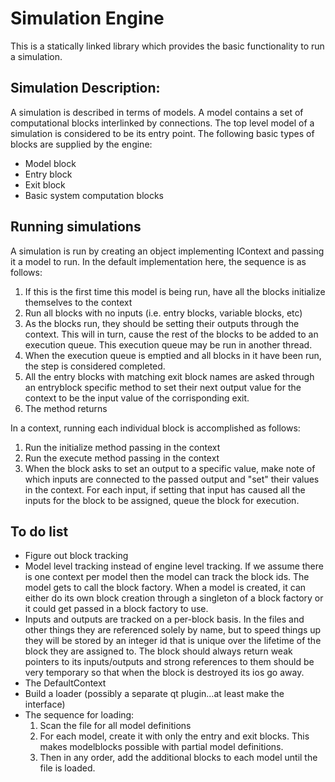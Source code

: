 Simulation Engine
=================

This is a statically linked library which provides the basic functionality
to run a simulation.

Simulation Description:
-----------------------

A simulation is described in terms of models. A model contains a set of
computational blocks interlinked by connections. The top level model of a
simulation is considered to be its entry point. The following basic types
of blocks are supplied by the engine:

 * Model block
 * Entry block
 * Exit block
 * Basic system computation blocks

Running simulations
-------------------

A simulation is run by creating an object implementing IContext and passing
it a model to run. In the default implementation here, the sequence is as
follows:

 1) If this is the first time this model is being run, have all the blocks
    initialize themselves to the context
 2) Run all blocks with no inputs (i.e. entry blocks, variable blocks, etc)
 3) As the blocks run, they should be setting their outputs through the
    context. This will in turn, cause the rest of the blocks to be added to
    an execution queue. This execution queue may be run in another thread.
 4) When the execution queue is emptied and all blocks in it have been run,
    the step is considered completed.
 5) All the entry blocks with matching exit block names are asked through
    an entryblock specific method to set their next output value for the
    context to be the input value of the corrisponding exit.
 6) The method returns

In a context, running each individual block is accomplished as follows:

 1) Run the initialize method passing in the context
 2) Run the execute method passing in the context
 3) When the block asks to set an output to a specific value, make note
    of which inputs are connected to the passed output and "set" their
    values in the context. For each input, if setting that input has caused
    all the inputs for the block to be assigned, queue the block for
    execution.

To do list
----------

 * Figure out block tracking
  * Model level tracking instead of engine level tracking. If we assume there
    is one context per model then the model can track the block ids. The
    model gets to call the block factory. When a model is created, it can
    either do its own block creation through a singleton of a block factory or
    it could get passed in a block factory to use.
  * Inputs and outputs are tracked on a per-block basis. In the files and other
    things they are referenced solely by name, but to speed things up they will
    be stored by an integer id that is unique over the lifetime of the block
    they are assigned to. The block should always return weak pointers to its
    inputs/outputs and strong references to them should be very temporary so that
    when the block is destroyed its ios go away.
  * The DefaultContext 
 * Build a loader (possibly a separate qt plugin...at least make the interface)
  * The sequence for loading:
    1) Scan the file for all model definitions
    2) For each model, create it with only the entry and exit blocks. This
       makes modelblocks possible with partial model definitions.
    3) Then in any order, add the additional blocks to each model until the file
       is loaded.


